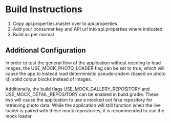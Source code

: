 # Build Instructions
1. Copy api.properties.master over to api.properties
2. Add your consumer key and API url into api.properties where indicated
3. Build as per normal

## Additional Configuration
In order to test the general flow of the application without needing to load images,
the USE_MOCK_PHOTO_LOADER flag can be set to true, which will cause the app to instead
load deterministic pseudorandom (based on photo id) solid colour blocks instead of images.

Additionally, the build flags USE_MOCK_GALLERY_REPOSITORY and USE_MOCK_DETAIL_REPOSITORY can be
enabled in build.gradle. These two will cause the application to use a mocked out
fake repository for retrieving photo data. While the application will still function when the
live loader is paired with these mock repositories, it is recommended to use the mock loader.